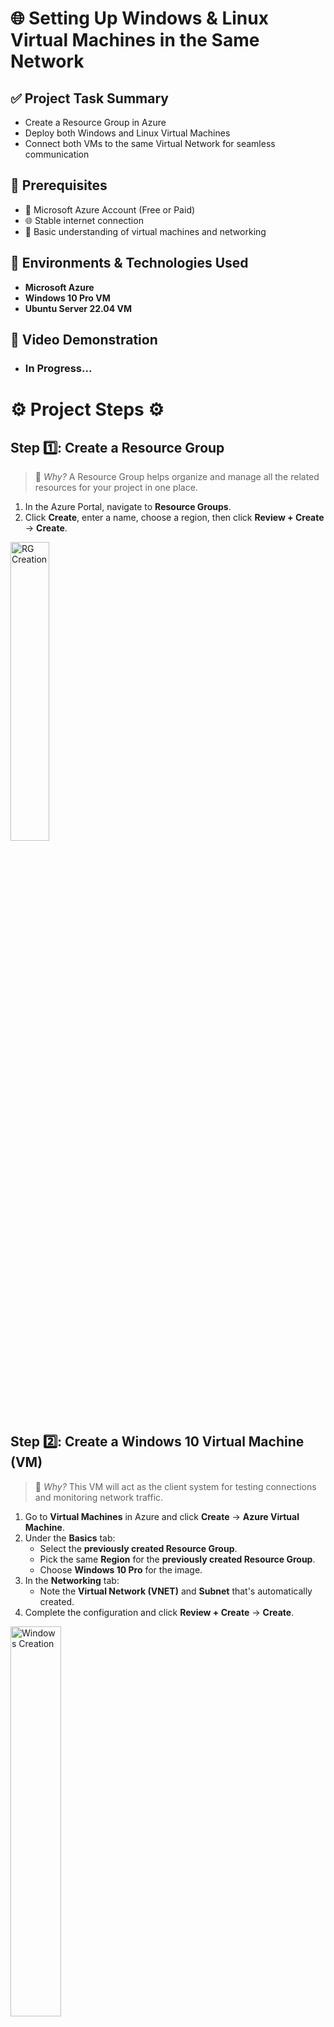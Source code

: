 <h1> 🌐 Setting Up Windows & Linux Virtual Machines in the Same Network </h1>

## ✅ Project Task Summary

- Create a Resource Group in Azure  
- Deploy both Windows and Linux Virtual Machines  
- Connect both VMs to the same Virtual Network for seamless communication  

## 📌 Prerequisites

- 🔐 Microsoft Azure Account (Free or Paid)  
- 🌐 Stable internet connection  
- 🧠 Basic understanding of virtual machines and networking  

## 🔗 Environments & Technologies Used 

- **Microsoft Azure**  
- **Windows 10 Pro VM**  
- **Ubuntu Server 22.04 VM**  

## 🎥 Video Demonstration

- ### In Progress...
  
<h1> ⚙️ Project Steps ⚙️ </h1>


## Step 1️⃣: Create a Resource Group  

>📌 *Why?* A Resource Group helps organize and manage all the related resources for your project in one place.

1. In the Azure Portal, navigate to **Resource Groups**.  
2. Click **Create**, enter a name, choose a region, then click **Review + Create** → **Create**.

<p>
<img src="https://imgur.com/DXPxCjA.png" height="35%" width="35%" alt="RG Creation">
</p>

<br>

## Step 2️⃣: Create a Windows 10 Virtual Machine (VM)  

>📌 *Why?* This VM will act as the client system for testing connections and monitoring network traffic.

1. Go to **Virtual Machines** in Azure and click **Create** → **Azure Virtual Machine**.  
2. Under the **Basics** tab:  
   - Select the **previously created Resource Group**.
   - Pick the same **Region** for the **previously created Resource Group**.
   - Choose **Windows 10 Pro** for the image.  
3. In the **Networking** tab:  
   - Note the **Virtual Network (VNET)** and **Subnet** that's automatically created.  
4. Complete the configuration and click **Review + Create** → **Create**.

<p>
<img src="https://imgur.com/HFnUwht.png" height="40%" width="40%" alt="Windows Creation">
</p>

<br>

## Step 3️⃣: Create a Linux (Ubuntu) Virtual Machine (VM)  

>📌 *Why?* The Linux VM acts as the second system in the network, allowing you to simulate communication between two machines.

1. Go to **Virtual Machines** and click **Create** → **Azure Virtual Machine**.  
2. Under the **Basics** tab:  
   - Select the **same Resource Group** used earlier.
   - Pick the same **Region** for the **previously created Resource Group**.
   - Choose **Ubuntu Server 22.04 LTS x64** for the image.  
   - Set **Authentication type** to **Username/Password**.  
3. In the **Networking** tab:  
   - Select the **same Virtual Network and Subnet** used by the Windows VM.  
4. Complete the configuration and click **Review + Create** → **Create**.

<p>
<img src="https://imgur.com/NzJ71jA.png" height="40%" width="40%" alt="Linux Creation">
</p>

<br>
